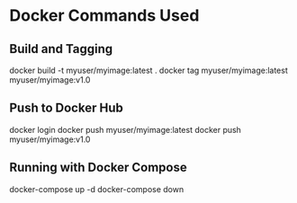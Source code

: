 # Docker Commands Used

## Build and Tagging
docker build -t myuser/myimage:latest .
docker tag myuser/myimage:latest myuser/myimage:v1.0

## Push to Docker Hub
docker login
docker push myuser/myimage:latest
docker push myuser/myimage:v1.0

## Running with Docker Compose
docker-compose up -d
docker-compose down
